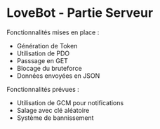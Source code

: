 LoveBot - Partie Serveur
=====
Fonctionnalités mises en place :
- Génération de Token
- Utilisation de PDO
- Passsage en GET
- Blocage du bruteforce
- Données envoyées en JSON

Fonctionnalités prévues :
- Utilisation de GCM pour notifications
- Salage avec clé aléatoire
- Système de bannissement
